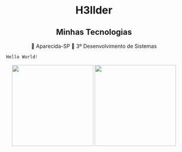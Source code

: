 <div align="center"><h1>H3llder</h1></div>

<div align="center">
  <h2>Minhas Tecnologias</h2>
  
  <p>
    📍 Aparecida-SP
    📌 3º Desenvolvimento de Sistemas 
  </p>
</div>

```js
  Hello World!
```

<div align="center"> 
<img height="220em" src="https://github-readme-stats.vercel.app/api?username=H3llder&show_icons=true&t&theme=onedark"/>
<img height="220em" src="https://github-readme-stats.vercel.app/api/top-langs/?username=H3llder&langs_count=5)](https://github.com/anuraghazra/github-readme-statsCompact&theme=onedark"/>
</div>


